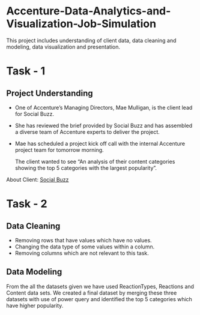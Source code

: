 # Accenture-Data-Analytics-and-Visualization-Job-Simulation
This project includes understanding of client data, data cleaning and modeling, data visualization and presentation.
# Task - 1
## Project Understanding

* One of Accenture’s Managing Directors, Mae Mulligan, is the client lead for Social Buzz.
  
* She has reviewed the brief provided by Social Buzz and has assembled a diverse team of Accenture experts to deliver the project.
  
* Mae has scheduled a project kick off call with the internal Accenture project team for tomorrow morning.

  The client wanted to see “An analysis of their content categories showing the top 5 categories with the largest popularity”.

  
About Client: [Social Buzz](https://github.com/Josephmathew882/Accenture-Data-Analytics-and-Visualization-Job-Simulation/blob/main/Data_Analytics%20Client%20Brief%20(1).pdf)

# Task - 2
## Data Cleaning 

* Removing rows that have values which have no values.
* Changing the data type of some values within a column.
* Removing columns which are not relevant to this task.
  
## Data Modeling
 From the all the datasets given we have used ReactionTypes, Reactions and Content data sets.
 We created a final dataset by merging these three datasets with use of power query and identified the top 5 categories which have higher popularity.
  

